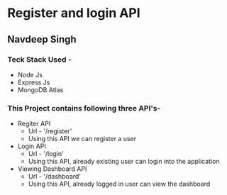 # Register and login API

## Navdeep Singh


### Teck Stack Used -

- Node Js
- Express Js
- MongoDB Atlas

### This Project contains following three API's-

- Regiter API
    - Url - '/register'
    - Using this API we can register a user
- Login API
    - Url - '/login'
    - Using this API, already existing user can login into the application
- Viewing Dashboard API
    - Url - '/dashboard'
    - Using this API, already logged in user can view the dashboard
